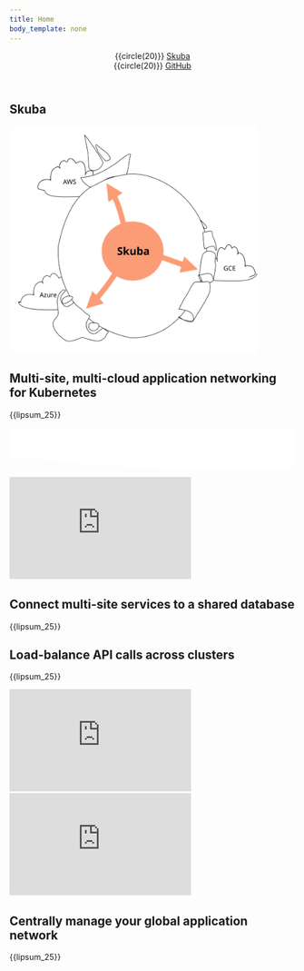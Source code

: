 ```yaml
---
title: Home
body_template: none
---
```


<header>
  <div>
    <div id="-top-left-nav">
      {{circle(20)}}
      <a href="{{site_url}}/index.html" class="nameplate">Skuba</a>
    </div>
    <div id="-top-right-nav">
       {{circle(20)}}
      <a href="https://github.com/skubaproject">GitHub</a>
    </div>
  </div>
</header>

<section id="-intro-section">
  <div>
    <h1 class="nameplate">Skuba</h1>
    <img src="world.svg" height="400"/>
    <h2>Multi-site, multi-cloud application networking for Kubernetes</h2>
    <p>{{lipsum_25}}</p>
  </div>
</section><svg id="-wave" height="6em" width="100%" xmlns="http://www.w3.org/2000/svg">
  <path d="M 0 0 L 0 50 Q 400 100, 800 50 T 1600 50 T 2400 50 T 3200 50 L 3200 0 Z" fill="#fff"/>
</svg>

<section>
  <div class="video">
    <iframe width="320" height="180" src="https://www.youtube.com/embed/AjPau5QYtYs" frameborder="0" allow="accelerometer; autoplay; encrypted-media; gyroscope; picture-in-picture" allowfullscreen></iframe>
    <div>
      <h2>Connect multi-site services to a shared database</h2>
      <p>{{lipsum_25}}</p>
    </div>
  </div>
</section>

<section>
  <div class="video">
    <div>
      <h2>Load-balance API calls across clusters</h2>
      <p>{{lipsum_25}}</p>
    </div>
    <iframe width="320" height="180" src="https://www.youtube.com/embed/AjPau5QYtYs" frameborder="0" allow="accelerometer; autoplay; encrypted-media; gyroscope; picture-in-picture" allowfullscreen></iframe>
  </div>
</section>

<section>
  <div class="video">
    <iframe width="320" height="180" src="https://www.youtube.com/embed/AjPau5QYtYs" frameborder="0" allow="accelerometer; autoplay; encrypted-media; gyroscope; picture-in-picture" allowfullscreen></iframe>
    <div>
      <h2>Centrally manage your global application network</h2>
      <p>{{lipsum_25}}</p>
    </div>
  </div>
</section>

<footer>
  <div>
  </div>
</footer>
